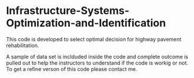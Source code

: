 # Infrastructure-Systems-Optimization-and-Identification
This code is developed to select optimal decision for highway pavement rehabilitation.

A sample of data set is inclduded inside the code and complete outcome is pulled out to help 
the instructors to understand if the code is workig or not. To get a refine verson of this code please contact me. 
